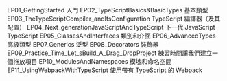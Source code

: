 EP01_GettingStarted                               入門
EP02_TypeScriptBasics&BasicTypes                  基本類型
EP03_TheTypeScriptCompiler_andItsConfiguration    TypeScript 編譯器（及其配置）
EP04_Next_generationJavaScriptAndTypeScript       下一代 JavaScript TypeScript
EP05_ClassesAndInterfaces                         類別和介面
EP06_AdvancedTypes                                高級類型
EP07_Generics                                     泛型
EP08_Decorators                                   裝飾器
EP09_Practice_Time_Let_sBuild_A_Drag_DropProject  練習時間讓我們建立一個拖放項目
EP10_ModulesAndNamespaces                         模塊和命名空間
EP11_UsingWebpackWithTypeScript                   使用帶有 TypeScript 的 Webpack